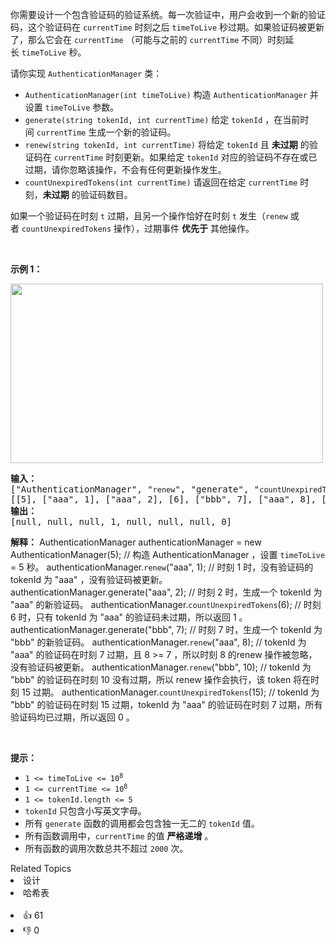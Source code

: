 <p>你需要设计一个包含验证码的验证系统。每一次验证中，用户会收到一个新的验证码，这个验证码在 <code>currentTime</code>&nbsp;时刻之后 <code>timeToLive</code>&nbsp;秒过期。如果验证码被更新了，那么它会在 <code>currentTime</code>&nbsp;（可能与之前的 <code>currentTime</code>&nbsp;不同）时刻延长&nbsp;<code>timeToLive</code>&nbsp;秒。</p>

<p>请你实现&nbsp;<code>AuthenticationManager</code>&nbsp;类：</p>

<ul> 
 <li><code>AuthenticationManager(int timeToLive)</code>&nbsp;构造&nbsp;<code>AuthenticationManager</code>&nbsp;并设置&nbsp;<code>timeToLive</code>&nbsp;参数。</li> 
 <li><code>generate(string tokenId, int currentTime)</code>&nbsp;给定 <code>tokenId</code>&nbsp;，在当前时间&nbsp;<code>currentTime</code> 生成一个新的验证码。</li> 
 <li><code>renew(string tokenId, int currentTime)</code>&nbsp;将给定 <code>tokenId</code>&nbsp;且 <strong>未过期</strong>&nbsp;的验证码在 <code>currentTime</code>&nbsp;时刻更新。如果给定&nbsp;<code>tokenId</code>&nbsp;对应的验证码不存在或已过期，请你忽略该操作，不会有任何更新操作发生。</li> 
 <li><code>countUnexpiredTokens(int currentTime)</code>&nbsp;请返回在给定&nbsp;<code>currentTime</code>&nbsp;时刻，<strong>未过期</strong>&nbsp;的验证码数目。</li> 
</ul>

<p>如果一个验证码在时刻&nbsp;<code>t</code>&nbsp;过期，且另一个操作恰好在时刻&nbsp;<code>t</code>&nbsp;发生（<code>renew</code>&nbsp;或者&nbsp;<code>countUnexpiredTokens</code>&nbsp;操作），过期事件&nbsp;<strong>优先于</strong>&nbsp;其他操作。</p>

<p>&nbsp;</p>

<p><strong>示例 1：</strong></p> 
<img alt="" src="https://assets.leetcode.com/uploads/2021/02/25/copy-of-pc68_q2.png" style="width: 500px; height: 287px;" /> 
<pre>
<strong>输入：</strong>
["AuthenticationManager", "<span><code>renew</code></span>", "generate", "<span><code>countUnexpiredTokens</code></span>", "generate", "<span><code>renew</code></span>", "<span><code>renew</code></span>", "<span><code>countUnexpiredTokens</code></span>"]
[[5], ["aaa", 1], ["aaa", 2], [6], ["bbb", 7], ["aaa", 8], ["bbb", 10], [15]]
<strong>输出：</strong>
[null, null, null, 1, null, null, null, 0]
</pre>

<strong>解释：</strong>
AuthenticationManager authenticationManager = new AuthenticationManager(5); // 构造 AuthenticationManager ，设置 <code>timeToLive</code> = 5 秒。
authenticationManager.<code>renew</code>("aaa", 1); // 时刻 1 时，没有验证码的 tokenId 为 "aaa" ，没有验证码被更新。
authenticationManager.generate("aaa", 2); // 时刻 2 时，生成一个 tokenId 为 "aaa" 的新验证码。
authenticationManager.<code>countUnexpiredTokens</code>(6); // 时刻 6 时，只有 tokenId 为 "aaa" 的验证码未过期，所以返回 1 。
authenticationManager.generate("bbb", 7); // 时刻 7 时，生成一个 tokenId 为 "bbb" 的新验证码。
authenticationManager.<code>renew</code>("aaa", 8); // tokenId 为 "aaa" 的验证码在时刻 7 过期，且 8 >= 7 ，所以时刻 8 的renew 操作被忽略，没有验证码被更新。
authenticationManager.<code>renew</code>("bbb", 10); // tokenId 为 "bbb" 的验证码在时刻 10 没有过期，所以 renew 操作会执行，该 token 将在时刻 15 过期。
authenticationManager.<code>countUnexpiredTokens</code>(15); // tokenId 为 "bbb" 的验证码在时刻 15 过期，tokenId 为 "aaa" 的验证码在时刻 7 过期，所有验证码均已过期，所以返回 0 。
</pre>

<p>&nbsp;</p>

<p><strong>提示：</strong></p>

<ul> 
 <li><code>1 &lt;= timeToLive &lt;= 10<sup>8</sup></code></li> 
 <li><code>1 &lt;= currentTime &lt;= 10<sup>8</sup></code></li> 
 <li><code>1 &lt;= tokenId.length &lt;= 5</code></li> 
 <li><code>tokenId</code>&nbsp;只包含小写英文字母。</li> 
 <li>所有&nbsp;<code>generate</code>&nbsp;函数的调用都会包含独一无二的&nbsp;<code>tokenId</code>&nbsp;值。</li> 
 <li>所有函数调用中，<code>currentTime</code>&nbsp;的值 <strong>严格递增</strong>&nbsp;。</li> 
 <li>所有函数的调用次数总共不超过&nbsp;<code>2000</code>&nbsp;次。</li> 
</ul>

<div><div>Related Topics</div><div><li>设计</li><li>哈希表</li></div></div><br><div><li>👍 61</li><li>👎 0</li></div>